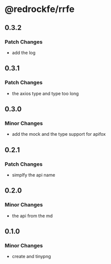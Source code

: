 # @redrockfe/rrfe

## 0.3.2

### Patch Changes

- add the log

## 0.3.1

### Patch Changes

- the axios type and type too long

## 0.3.0

### Minor Changes

- add the mock and the type support for apifox

## 0.2.1

### Patch Changes

- simplfy the api name

## 0.2.0

### Minor Changes

- the api from the md

## 0.1.0

### Minor Changes

- create and tinypng
